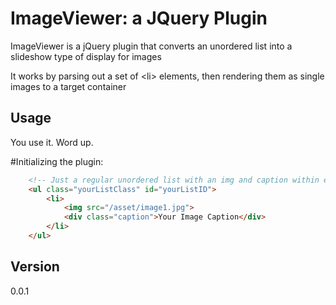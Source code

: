 ImageViewer: a JQuery Plugin
===========

ImageViewer is a jQuery plugin that converts an unordered list into a slideshow type of display for images

It works by parsing out a set of &lt;li&gt; elements, then rendering them as single images to a target container
	
## Usage
You use it. Word up.


#Initializing the plugin:

```html
	<!-- Just a regular unordered list with an img and caption within each li -->
	<ul class="yourListClass" id="yourListID">
		<li>
			<img src="/asset/image1.jpg">
			<div class="caption">Your Image Caption</div>
		</li>
	</ul>
```

## Version
0.0.1